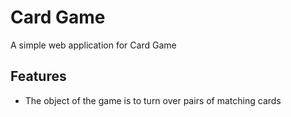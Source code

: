 # Card Game
A simple web application for Card Game

## Features
- The object of the game is to turn over pairs of matching cards
